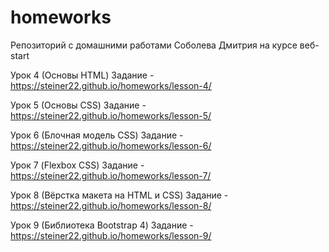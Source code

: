 # homeworks
Репозиторий с домашними работами Соболева Дмитрия на курсе веб-start 

Урок 4 (Основы HTML) Задание - https://steiner22.github.io/homeworks/lesson-4/

Урок 5 (Основы CSS) Задание - https://steiner22.github.io/homeworks/lesson-5/

Урок 6 (Блочная модель CSS) Задание - https://steiner22.github.io/homeworks/lesson-6/

Урок 7 (Flexbox CSS) Задание - https://steiner22.github.io/homeworks/lesson-7/

Урок 8 (Вёрстка макета на HTML и CSS) Задание - https://steiner22.github.io/homeworks/lesson-8/

Урок 9 (Библиотека Bootstrap 4) Задание - https://steiner22.github.io/homeworks/lesson-9/
